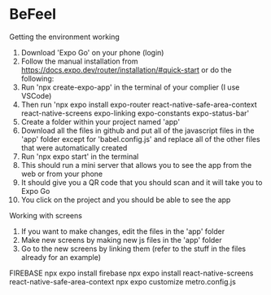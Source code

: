 # BeFeel

Getting the environment working
1. Download 'Expo Go' on your phone (login)
2. Follow the manual installation from https://docs.expo.dev/router/installation/#quick-start or do the following:
4. Run 'npx create-expo-app' in the terminal of your complier (I use VSCode)
5. Then run 'npx expo install expo-router react-native-safe-area-context react-native-screens expo-linking expo-constants expo-status-bar'
6. Create a folder within your project named 'app'
7. Download all the files in github and put all of the javascript files in the 'app' folder except for 'babel.config.js' and replace all of the other files that were automatically created
8. Run 'npx expo start' in the terminal 
9. This should run a mini server that allows you to see the app from the web or from your phone
10. It should give you a QR code that you should scan and it will take you to Expo Go
11. You click on the project and you should be able to see the app

Working with screens
1. If you want to make changes, edit the files in the 'app' folder
2. Make new screens by making new js files in the 'app' folder
3. Go to the new screens by linking them (refer to the stuff in the files already for an example)


FIREBASE
npx expo install firebase
npx expo install react-native-screens react-native-safe-area-context
npx expo customize metro.config.js
